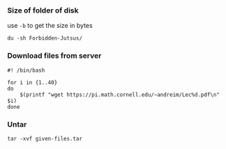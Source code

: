 
### Size of folder of disk

use `-b` to get the size in bytes
```shell
du -sh Forbidden-Jutsus/
```

### Download files from server

```shell
#! /bin/bash

for i in {1..40}
do
	$(printf "wget https://pi.math.cornell.edu/~andreim/Lec%d.pdf\n" $i)
done

```

### Untar

```shell
tar -xvf given-files.tar
```